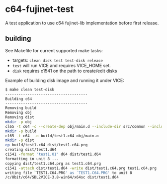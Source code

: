# c64-fujinet-test

A test application to use c64 fujinet-lib implementation before first release.

## building

See Makefile for current supported make tasks:

- targets: `clean disk test test-disk release`
- `test` will run VICE and requires VICE_HOME set.
- `disk` requires c1541 on the path to create/edit disks

Example of building disk image and running it under VICE:

```bash
$ make clean test-disk
-------------------------------------
Building c64
-------------------------------------
Removing build
Removing obj
Removing dist
mkdir -p obj
cl65 -t c64 -c --create-dep obj/main.d --include-dir src/common --include-dir src/c64 --include-dir src -DVERSION_STRING=\"1.0.0\" -Osir -o obj/main.o src/main.c
mkdir -p build
cl65 -t c64  -o build/test1.c64 obj/main.o
mkdir -p dist
cp build/test1.c64 dist/test1.c64.prg
creating dist/test1.d64
c1541 -format "test1,01" d64 dist/test1.d64
formatting in unit 8 ...
copying dist/test1.c64.prg as test1.c64.prg
c1541 -attach dist/test1.d64 -write dist/test1.c64.prg test1.c64.prg
writing file `TEST1.C64.PRG' as `TEST1.C64.PRG' to unit 8
/c/8bit/c64/SDL2VICE-3.8-win64/x64sc dist/test1.d64
```
